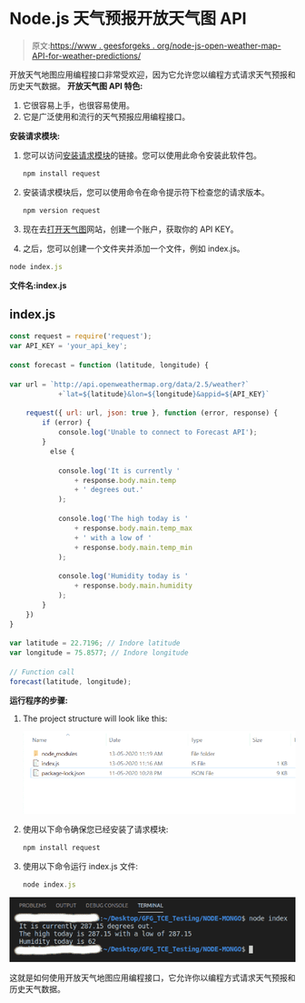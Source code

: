 # Node.js 天气预报开放天气图 API

> 原文:[https://www . geesforgeks . org/node-js-open-weather-map-API-for-weather-predictions/](https://www.geeksforgeeks.org/node-js-open-weather-map-api-for-weather-forecasts/)

开放天气地图应用编程接口非常受欢迎，因为它允许您以编程方式请求天气预报和历史天气数据。
**开放天气图 API 特色:**

1.  它很容易上手，也很容易使用。
2.  它是广泛使用和流行的天气预报应用编程接口。

**安装请求模块:**

1.  您可以访问[安装请求模块](https://www.npmjs.com/package/request)的链接。您可以使用此命令安装此软件包。

    ```js
    npm install request
    ```

2.  安装请求模块后，您可以使用命令在命令提示符下检查您的请求版本。

    ```js
    npm version request
    ```

3.  现在去[打开天气图](https://www.google.com/url?sa=t&rct=j&q=&esrc=s&source=web&cd=&ved=2ahUKEwiAxf2ngKvuAhWRX3wKHTFyA-MQFjAAegQIARAD&url=https%3A%2F%2Fopenweathermap.org%2F&usg=AOvVaw018H_9U9cLmoQlvNn8NPy-)网站，创建一个账户，获取你的 API KEY。
4.  之后，您可以创建一个文件夹并添加一个文件，例如 index.js。

```js
node index.js
```

**文件名:index.js**

## index.js

```js
const request = require('request'); 
var API_KEY = 'your_api_key'; 

const forecast = function (latitude, longitude) { 

var url = `http://api.openweathermap.org/data/2.5/weather?`
            +`lat=${latitude}&lon=${longitude}&appid=${API_KEY}`

    request({ url: url, json: true }, function (error, response) { 
        if (error) { 
            console.log('Unable to connect to Forecast API'); 
        } 
          else { 

            console.log('It is currently '
                + response.body.main.temp
                + ' degrees out.'
            ); 

            console.log('The high today is '
                + response.body.main.temp_max 
                + ' with a low of '
                + response.body.main.temp_min
            ); 

            console.log('Humidity today is '
                + response.body.main.humidity
            ); 
        } 
    }) 
} 

var latitude = 22.7196; // Indore latitude 
var longitude = 75.8577; // Indore longitude 

// Function call 
forecast(latitude, longitude); 
```

**运行程序的步骤:**

1.  The project structure will look like this: 

    ![project structure](img/c5fc6e45e18a3c4dbd58a3cbe30df99a.png)

2.  使用以下命令确保您已经安装了请求模块:

    ```js
    npm install request
    ```

3.  使用以下命令运行 index.js 文件:

    ```js
    node index.js
    ```

![](img/671d261151f0a7137523b230549910b6.png)

这就是如何使用开放天气地图应用编程接口，它允许你以编程方式请求天气预报和历史天气数据。
